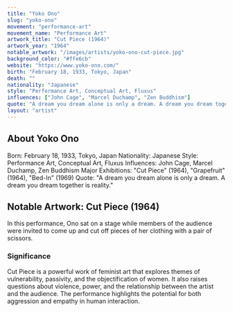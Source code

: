 ```yaml
---
title: "Yoko Ono"
slug: "yoko-ono"
movement: "performance-art"
movement_name: "Performance Art"
artwork_title: "Cut Piece (1964)"
artwork_year: "1964"
notable_artwork: "/images/artists/yoko-ono-cut-piece.jpg"
background_color: "#ffe6cb"
website: "https://www.yoko-ono.com/"
birth: "February 18, 1933, Tokyo, Japan"
death: ""
nationality: "Japanese"
style: "Performance Art, Conceptual Art, Fluxus"
influences: ["John Cage", "Marcel Duchamp", "Zen Buddhism"]
quote: "A dream you dream alone is only a dream. A dream you dream together is reality."
layout: "artist"
---
```


## About Yoko Ono

Born: February 18, 1933, Tokyo, Japan Nationality: Japanese Style: Performance Art, Conceptual Art, Fluxus Influences: John Cage, Marcel Duchamp, Zen Buddhism Major Exhibitions: "Cut Piece" (1964), "Grapefruit" (1964), "Bed-In" (1969) Quote: "A dream you dream alone is only a dream. A dream you dream together is reality."

## Notable Artwork: Cut Piece (1964)

In this performance, Ono sat on a stage while members of the audience were invited to come up and cut off pieces of her clothing with a pair of scissors.

### Significance

Cut Piece is a powerful work of feminist art that explores themes of vulnerability, passivity, and the objectification of women. It also raises questions about violence, power, and the relationship between the artist and the audience. The performance highlights the potential for both aggression and empathy in human interaction.
